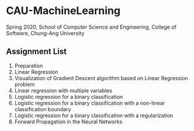 # CAU-MachineLearning
Spring 2020, School of Computer Science and Engineering, College of Software, Chung-Ang University

## Assignment List
1. Preparation
2. Linear Regression
3. Visualization of Gradient Descent algorithm based on Linear Regression problem
4. Linear regression with multiple variables
5. Logistic regression for a binary classification
6. Logistic regression for a binary classification with a non-linear classification boundary
7. Logistic regression for a binary classification with a regularization
8. Forward Propagation in the Neural Networks
